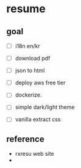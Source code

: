 # resume

## goal

- [ ] i18n en/kr
- [ ] download pdf
- [ ] json to html
- [ ] deploy aws free tier
- [ ] dockerize.
- [ ] simple dark/light theme
- [ ] vanilla extract css


## reference
- rxresu web site
- 